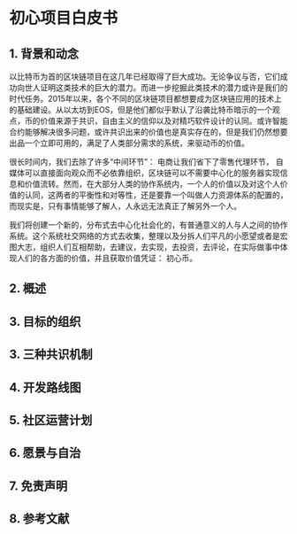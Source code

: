 # 初心项目白皮书


## 1. 背景和动念

以比特币为首的区块链项目在这几年已经取得了巨大成功。无论争议与否，它们成功向世人证明这类技术的巨大的潜力。而进一步挖掘此类技术的潜力或许是我们的时代任务。2015年以来，各个不同的区块链项目都想要成为区块链应用的技术上的基础建设。从以太坊到EOS，但是他们都似乎默认了沿袭比特币暗示的一个观点，币的价值来源于共识，自由主义的信仰以及对精巧软件设计的认同。或许智能合约能够解决很多问题，或许共识出来的价值也是真实存在的，但是我们仍然想要出品一个立即可用的，满足了人类部分需求的系统，来驱动币的价值。

很长时间内，我们去除了许多“中间环节”： 电商让我们省下了零售代理环节， 自媒体可以直接面向观众而不必依靠组织，区块链可以不需要中心化的服务器实现信息和价值流转。然而，在大部分人类的协作系统内，一个人的价值以及对这个人价值的认同，这两者的平衡性和对等性，还是要靠一个叫做人力资源体系的配置的，而现实是，只有事情能够了解人，人永远无法真正了解另外一个人。

我们将创建一个新的，分布式去中心化社会化的，有普通意义的人与人之间的协作系统。这个系统社交网络的方式去收集，整理以及分拆人们平凡的小愿望或者是宏图大志，组织人们互相帮助，去建议，去实现，去投资，去评论，在实际做事中体现人们的各方面的价值，并且获取价值凭证： 初心币。

## 2. 概述

## 3. 目标的组织

## 3. 三种共识机制

## 4. 开发路线图

## 5. 社区运营计划

## 6. 愿景与自治

## 7. 免责声明

## 8. 参考文献
